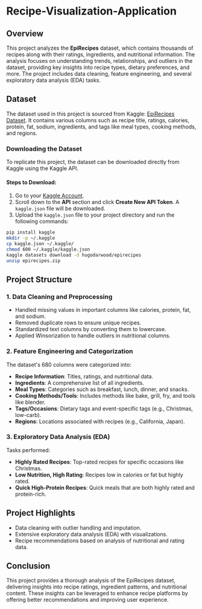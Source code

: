# Recipe-Visualization-Application

## Overview
This project analyzes the **EpiRecipes** dataset, which contains thousands of recipes along with their ratings, ingredients, and nutritional information. The analysis focuses on understanding trends, relationships, and outliers in the dataset, providing key insights into recipe types, dietary preferences, and more. The project includes data cleaning, feature engineering, and several exploratory data analysis (EDA) tasks.

## Dataset
The dataset used in this project is sourced from Kaggle: [EpiRecipes Dataset](https://www.kaggle.com/datasets/hugodarwood/epirecipes). It contains various columns such as recipe title, ratings, calories, protein, fat, sodium, ingredients, and tags like meal types, cooking methods, and regions.

### Downloading the Dataset
To replicate this project, the dataset can be downloaded directly from Kaggle using the Kaggle API.

#### Steps to Download:
1. Go to your [Kaggle Account](https://www.kaggle.com/account).
2. Scroll down to the **API** section and click **Create New API Token**. A `kaggle.json` file will be downloaded.
3. Upload the `kaggle.json` file to your project directory and run the following commands:

```bash
pip install kaggle
mkdir -p ~/.kaggle
cp kaggle.json ~/.kaggle/
chmod 600 ~/.kaggle/kaggle.json
kaggle datasets download -d hugodarwood/epirecipes
unzip epirecipes.zip
```
## Project Structure

### 1. Data Cleaning and Preprocessing
- Handled missing values in important columns like calories, protein, fat, and sodium.
- Removed duplicate rows to ensure unique recipes.
- Standardized text columns by converting them to lowercase.
- Applied Winsorization to handle outliers in nutritional columns.

### 2. Feature Engineering and Categorization
The dataset's 680 columns were categorized into:
- **Recipe Information**: Titles, ratings, and nutritional data.
- **Ingredients**: A comprehensive list of all ingredients.
- **Meal Types**: Categories such as breakfast, lunch, dinner, and snacks.
- **Cooking Methods/Tools**: Includes methods like bake, grill, fry, and tools like blender.
- **Tags/Occasions**: Dietary tags and event-specific tags (e.g., Christmas, low-carb).
- **Regions**: Locations associated with recipes (e.g., California, Japan).

### 3. Exploratory Data Analysis (EDA)
Tasks performed:
- **Highly Rated Recipes**: Top-rated recipes for specific occasions like Christmas.
- **Low Nutrition, High Rating**: Recipes low in calories or fat but highly rated.
- **Quick High-Protein Recipes**: Quick meals that are both highly rated and protein-rich.

## Project Highlights
- Data cleaning with outlier handling and imputation.
- Extensive exploratory data analysis (EDA) with visualizations.
- Recipe recommendations based on analysis of nutritional and rating data.

## Conclusion
This project provides a thorough analysis of the EpiRecipes dataset, delivering insights into recipe ratings, ingredient patterns, and nutritional content. These insights can be leveraged to enhance recipe platforms by offering better recommendations and improving user experience.

